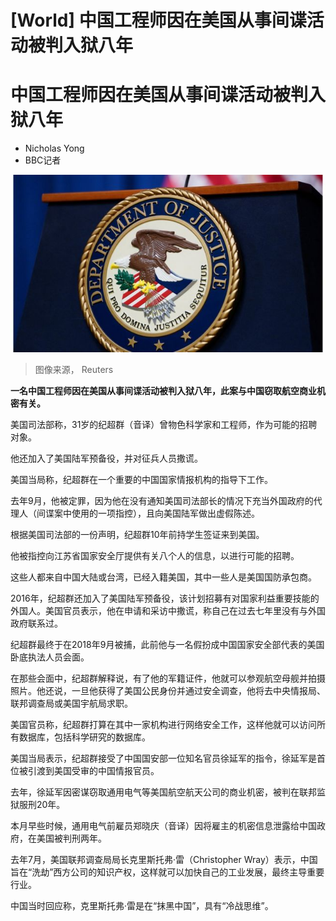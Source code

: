# [World] 中国工程师因在美国从事间谍活动被判入狱八年

#  中国工程师因在美国从事间谍活动被判入狱八年

  * Nicholas Yong 
  * BBC记者 


![一名中国工程师因在美国从事间谍活动被判入狱8年](_128419775_e8f4ba86-c346-40f7-a843-3b40d198b402.jpg)

> 图像来源，  Reuters

**一名中国工程师因在美国从事间谍活动被判入狱八年，此案与中国窃取航空商业机密有关。**

美国司法部称，31岁的纪超群（音译）曾物色科学家和工程师，作为可能的招聘对象。

他还加入了美国陆军预备役，并对征兵人员撒谎。

美国当局称，纪超群在一个重要的中国国家情报机构的指导下工作。

去年9月，他被定罪，因为他在没有通知美国司法部长的情况下充当外国政府的代理人（间谍案中使用的一项指控），且向美国陆军做出虚假陈述。

根据美国司法部的一份声明，纪超群10年前持学生签证来到美国。

他被指控向江苏省国家安全厅提供有关八个人的信息，以进行可能的招聘。

这些人都来自中国大陆或台湾，已经入籍美国，其中一些人是美国国防承包商。

2016年，纪超群还加入了美国陆军预备役，该计划招募有对国家利益重要技能的外国人。美国官员表示，他在申请和采访中撒谎，称自己在过去七年里没有与外国政府联系过。

纪超群最终于在2018年9月被捕，此前他与一名假扮成中国国家安全部代表的美国卧底执法人员会面。

在那些会面中，纪超群解释说，有了他的军籍证件，他就可以参观航空母舰并拍摄照片。他还说，一旦他获得了美国公民身份并通过安全调查，他将去中央情报局、联邦调查局或美国宇航局求职。

美国官员称，纪超群打算在其中一家机构进行网络安全工作，这样他就可以访问所有数据库，包括科学研究的数据库。

美国当局表示，纪超群接受了中国国安部一位知名官员徐延军的指令，徐延军是首位被引渡到美国受审的中国情报官员。

去年，徐延军因密谋窃取通用电气等美国航空航天公司的商业机密，被判在联邦监狱服刑20年。

本月早些时候，通用电气前雇员郑晓庆（音译）因将雇主的机密信息泄露给中国政府，在美国被判刑两年。

去年7月，美国联邦调查局局长克里斯托弗·雷（Christopher Wray）表示，中国旨在“洗劫”西方公司的知识产权，这样就可以加快自己的工业发展，最终主导重要行业。

中国当时回应称，克里斯托弗·雷是在“抹黑中国”，具有“冷战思维”。


